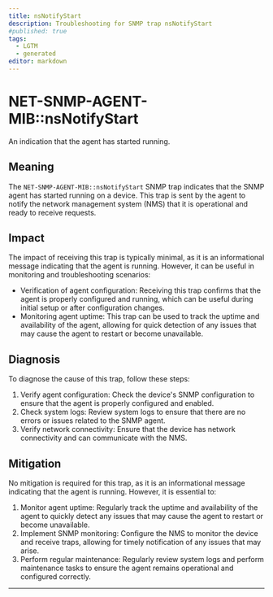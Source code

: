 ```yaml
---
title: nsNotifyStart
description: Troubleshooting for SNMP trap nsNotifyStart
#published: true
tags:
  - LGTM
  - generated
editor: markdown
---
```


# NET-SNMP-AGENT-MIB::nsNotifyStart 

An indication that the agent has started running. 



## Meaning

The `NET-SNMP-AGENT-MIB::nsNotifyStart` SNMP trap indicates that the SNMP agent has started running on a device. This trap is sent by the agent to notify the network management system (NMS) that it is operational and ready to receive requests.

## Impact

The impact of receiving this trap is typically minimal, as it is an informational message indicating that the agent is running. However, it can be useful in monitoring and troubleshooting scenarios:

* Verification of agent configuration: Receiving this trap confirms that the agent is properly configured and running, which can be useful during initial setup or after configuration changes.
* Monitoring agent uptime: This trap can be used to track the uptime and availability of the agent, allowing for quick detection of any issues that may cause the agent to restart or become unavailable.

## Diagnosis

To diagnose the cause of this trap, follow these steps:

1. Verify agent configuration: Check the device's SNMP configuration to ensure that the agent is properly configured and enabled.
2. Check system logs: Review system logs to ensure that there are no errors or issues related to the SNMP agent.
3. Verify network connectivity: Ensure that the device has network connectivity and can communicate with the NMS.

## Mitigation

No mitigation is required for this trap, as it is an informational message indicating that the agent is running. However, it is essential to:

1. Monitor agent uptime: Regularly track the uptime and availability of the agent to quickly detect any issues that may cause the agent to restart or become unavailable.
2. Implement SNMP monitoring: Configure the NMS to monitor the device and receive traps, allowing for timely notification of any issues that may arise.
3. Perform regular maintenance: Regularly review system logs and perform maintenance tasks to ensure the agent remains operational and configured correctly.
---




